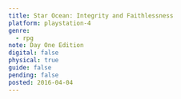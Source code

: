 ```yaml
---
title: Star Ocean: Integrity and Faithlessness
platform: playstation-4
genre:
  - rpg
note: Day One Edition
digital: false
physical: true
guide: false
pending: false
posted: 2016-04-04
---
```

